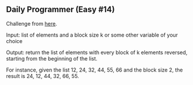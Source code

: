 ## Daily Programmer (Easy #14)

Challenge from [here](https://www.reddit.com/r/dailyprogrammer/comments/q2v2k/2232012_challenge_14_easy/).

Input: list of elements and a block size k or some other variable of your choice

Output: return the list of elements with every block of k elements reversed, starting from the beginning of the list.

For instance, given the list 12, 24, 32, 44, 55, 66 and the block size 2, the result is 24, 12, 44, 32, 66, 55.



